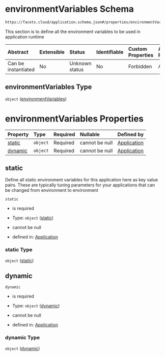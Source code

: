 # environmentVariables Schema

```txt
https://facets.cloud/application.schema.json#/properties/environmentVariables
```

This section is to define all the environment variables to be used in application runtime

| Abstract            | Extensible | Status         | Identifiable | Custom Properties | Additional Properties | Access Restrictions | Defined In                                                                                     |
| :------------------ | :--------- | :------------- | :----------- | :---------------- | :-------------------- | :------------------ | :--------------------------------------------------------------------------------------------- |
| Can be instantiated | No         | Unknown status | No           | Forbidden         | Allowed               | none                | [application.schema.json*](../../../assets/out/application.schema.json "open original schema") |

## environmentVariables Type

`object` ([environmentVariables](application-properties-environmentvariables.md))

# environmentVariables Properties

| Property            | Type     | Required | Nullable       | Defined by                                                                                                                                                                          |
| :------------------ | :------- | :------- | :------------- | :---------------------------------------------------------------------------------------------------------------------------------------------------------------------------------- |
| [static](#static)   | `object` | Required | cannot be null | [Application](application-properties-environmentvariables-properties-static.md "https://facets.cloud/application.schema.json#/properties/environmentVariables/properties/static")   |
| [dynamic](#dynamic) | `object` | Required | cannot be null | [Application](application-properties-environmentvariables-properties-dynamic.md "https://facets.cloud/application.schema.json#/properties/environmentVariables/properties/dynamic") |

## static

Define all static environment variables for this application here as key value pairs. These are typically tuning parameters for your applications that can be changed from environment to environment

`static`

*   is required

*   Type: `object` ([static](application-properties-environmentvariables-properties-static.md))

*   cannot be null

*   defined in: [Application](application-properties-environmentvariables-properties-static.md "https://facets.cloud/application.schema.json#/properties/environmentVariables/properties/static")

### static Type

`object` ([static](application-properties-environmentvariables-properties-static.md))

## dynamic



`dynamic`

*   is required

*   Type: `object` ([dynamic](application-properties-environmentvariables-properties-dynamic.md))

*   cannot be null

*   defined in: [Application](application-properties-environmentvariables-properties-dynamic.md "https://facets.cloud/application.schema.json#/properties/environmentVariables/properties/dynamic")

### dynamic Type

`object` ([dynamic](application-properties-environmentvariables-properties-dynamic.md))
